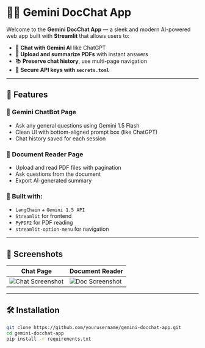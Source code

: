 # 🤖📄 Gemini DocChat App

Welcome to the **Gemini DocChat App** — a sleek and modern AI-powered web app built with **Streamlit** that allows users to:
- 💬 **Chat with Gemini AI** like ChatGPT  
- 📑 **Upload and summarize PDFs** with instant answers  
- 📚 **Preserve chat history**, use multi-page navigation  
- 🔐 **Secure API keys with `secrets.toml`**  

---

## 🚀 Features

### 🔹 Gemini ChatBot Page
- Ask any general questions using Gemini 1.5 Flash
- Clean UI with bottom-aligned prompt box (like ChatGPT)
- Chat history saved for each session

### 🔹 Document Reader Page
- Upload and read PDF files with pagination
- Ask questions from the document
- Export AI-generated summary

### 🔹 Built with:
- `LangChain` + `Gemini 1.5 API`
- `Streamlit` for frontend
- `PyPDF2` for PDF reading
- `streamlit-option-menu` for navigation

---

## 📸 Screenshots

| Chat Page | Document Reader |
|-----------|-----------------|
| ![Chat Screenshot](https://via.placeholder.com/400x200.png?text=Chat+UI) | ![Doc Screenshot](https://via.placeholder.com/400x200.png?text=Doc+Reader) |

---

## 🛠️ Installation

```bash
git clone https://github.com/yourusername/gemini-docchat-app.git
cd gemini-docchat-app
pip install -r requirements.txt
